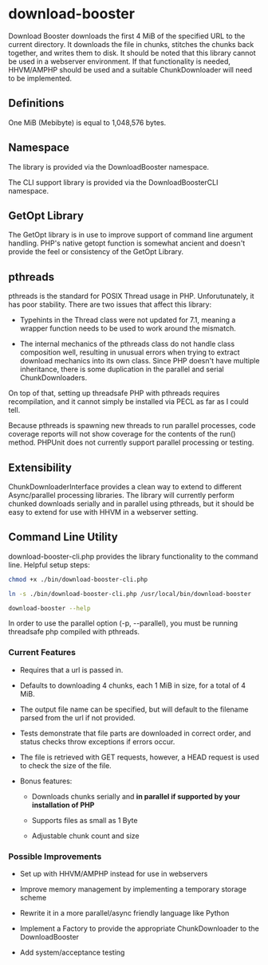 # download-booster

Download Booster downloads the first 4 MiB of the specified URL to the current directory. It downloads the file in 
chunks, stitches the chunks back together, and writes them to disk. It should be noted that this library cannot be used
in a webserver environment. If that functionality is needed, HHVM/AMPHP should be used and a suitable ChunkDownloader
will need to be implemented.

## Definitions

One MiB (Mebibyte) is equal to 1,048,576 bytes. 

## Namespace

The library is provided via the DownloadBooster namespace.

The CLI support library is provided via the DownloadBoosterCLI namespace.

## GetOpt Library

The GetOpt library is in use to improve support of command line argument handling. PHP's native getopt function is
somewhat ancient and doesn't provide the feel or consistency of the GetOpt Library. 

## pthreads

pthreads is the standard for POSIX Thread usage in PHP. Unforutunately, it has poor stability. There are two issues that
affect this library: 

- Typehints in the Thread class were not updated for 7.1, meaning a wrapper function needs to be 
used to work around the mismatch.

- The internal mechanics of the pthreads class do not handle class composition well, resulting in unusual errors when 
trying to extract download mechanics into its own class. Since PHP doesn't have multiple inheritance, there is some 
duplication in the parallel and serial ChunkDownloaders.

On top of that, setting up threadsafe PHP with pthreads requires recompilation, and it cannot simply be installed via 
PECL as far as I could tell. 

Because pthreads is spawning new threads to run parallel processes, code coverage reports will not show coverage for
the contents of the run() method. PHPUnit does not currently support parallel processing or testing.

## Extensibility

ChunkDownloaderInterface provides a clean way to extend to different Async/parallel processing libraries. The library
will currently perform chunked downloads serially and in parallel using pthreads, but it should be easy to extend for 
use with HHVM in a webserver setting.

## Command Line Utility

download-booster-cli.php provides the library functionality to the command line. Helpful setup steps:

```bash
chmod +x ./bin/download-booster-cli.php

ln -s ./bin/download-booster-cli.php /usr/local/bin/download-booster

download-booster --help
```

In order to use the parallel option (-p, --parallel), you must be running threadsafe php compiled with pthreads.

### Current Features

- Requires that a url is passed in.

- Defaults to downloading 4 chunks, each 1 MiB in size, for a total of 4 MiB.

- The output file name can be specified, but will default to the filename parsed from the url if not provided.

- Tests demonstrate that file parts are downloaded in correct order, and status checks throw exceptions if errors occur.

- The file is retrieved with GET requests, however, a HEAD request is used to check the size of the file.

- Bonus features:

    - Downloads chunks serially and __in parallel if supported by your installation of PHP__
    
    - Supports files as small as 1 Byte
    
    - Adjustable chunk count and size
    
### Possible Improvements

- Set up with HHVM/AMPHP instead for use in webservers

- Improve memory management by implementing a temporary storage scheme

- Rewrite it in a more parallel/async friendly language like Python

- Implement a Factory to provide the appropriate ChunkDownloader to the DownloadBooster

- Add system/acceptance testing